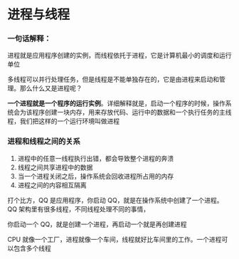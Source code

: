 # 进程与线程

### 一句话解释：

进程就是应用程序创建的实例，而线程依托于进程，它是计算机最小的调度和运行单位

多线程可以并行处理任务，但是线程是不能单独存在的，它是由进程来启动和管理。那么什么又是进程呢？

**一个进程就是一个程序的运行实例**。详细解释就是，启动一个程序的时候，操作系统会为该程序创建一块内存，用来存放代码、运行中的数据和一个执行任务的主线程，我们把这样的一个运行环境叫做进程

### 进程和线程之间的关系

1. 进程中的任意一线程执行出错，都会导致整个进程的奔溃
2. 线程之间共享进程中的数据
3. 当一个进程关闭之后，操作系统会回收进程所占用的内存
4. 进程之间的内容相互隔离

打个比方，QQ 是应用程序，你启动 QQ，就是在操作系统中创建了一个进程。QQ 架构里有很多线程，不同线程处理不同的事情，

你启动一个 QQ，就是创建一个进程，再启动一个就是再创建进程

CPU 就像一个工厂，进程就像一个车间，线程就好比车间里的工作。一个进程可以包含多个线程
